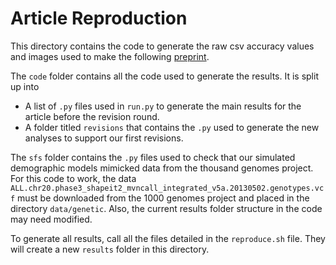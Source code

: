 # Article Reproduction

This directory contains the code to generate the raw csv accuracy values and images used to make the following [preprint](https://www.biorxiv.org/content/10.1101/2023.02.26.530156v1).

The `code` folder contains all the code used to generate the results. It is split up into

- A list of `.py` files used in `run.py` to generate the main results for the article before the revision round.
- A folder titled `revisions` that contains the `.py` used to generate the new analyses to support our first revisions.

The `sfs` folder contains the `.py` files used to check that our simulated demographic models mimicked data from the thousand genomes project. For this code to work, the data `ALL.chr20.phase3_shapeit2_mvncall_integrated_v5a.20130502.genotypes.vcf` must be downloaded from the 1000 genomes project and placed in the directory `data/genetic`. Also, the current results folder structure in the code may need modified.

To generate all results, call all the files detailed in the `reproduce.sh` file. They will create a new `results` folder in this directory.